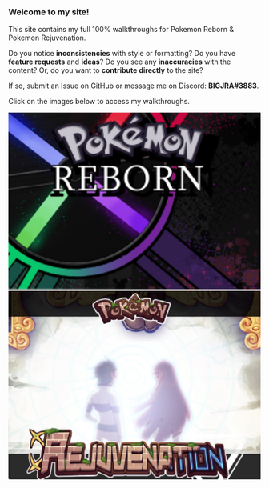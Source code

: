 ### Welcome to my site! 

This site contains my full 100% walkthroughs for Pokemon Reborn & Pokemon Rejuvenation.

Do you notice **inconsistencies** with style or formatting? Do you have **feature requests** and **ideas**? Do you see any **inaccuracies** with the content? Or, do you want to **contribute directly** to the site? 

If so, submit an Issue on GitHub or message me on Discord: **BIGJRA#3883**.

Click on the images below to access my walkthroughs.

<a href="https://bigjra.github.io/reborn">
<img alt="Pokemon Reborn Walkthrough" src="/assets/media/reborn_title.jpg"/>
</a>

<a href="https://bigjra.github.io/rejuv">
<img alt="Pokemon Rejuvenation Walkthrough" src="/assets/media/rejuv_title.jpg"/>
</a>

